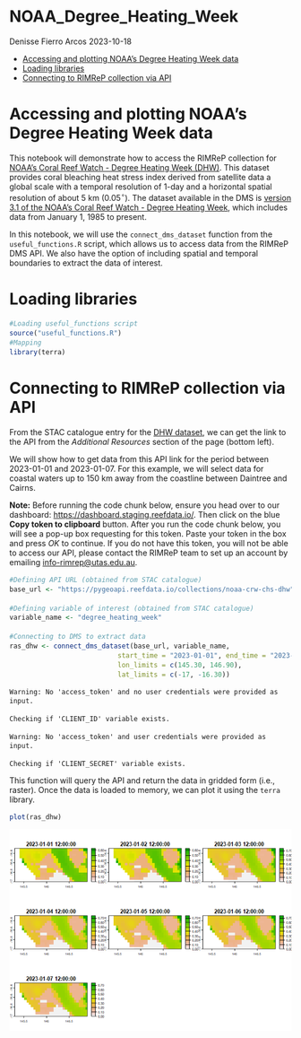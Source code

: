 # NOAA_Degree_Heating_Week
Denisse Fierro Arcos
2023-10-18

- [Accessing and plotting NOAA’s Degree Heating Week
  data](#accessing-and-plotting-noaas-degree-heating-week-data)
- [Loading libraries](#loading-libraries)
- [Connecting to RIMReP collection via
  API](#connecting-to-rimrep-collection-via-api)

# Accessing and plotting NOAA’s Degree Heating Week data

This notebook will demonstrate how to access the RIMReP collection for
[NOAA’s Coral Reef Watch - Degree Heating Week
(DHW)](https://stac.staging.reefdata.io/browser/collections/noaa-crw/items/noaa-crw-dhw?.language=en&.asset=asset-data).
This dataset provides coral bleaching heat stress index derived from
satellite data a global scale with a temporal resolution of 1-day and a
horizontal spatial resolution of about 5 km ($0.05^{\circ}$). The
dataset available in the DMS is [version 3.1 of the NOAA’s Coral Reef
Watch - Degree Heating Week](https://coralreefwatch.noaa.gov/index.php),
which includes data from January 1, 1985 to present.

In this notebook, we will use the `connect_dms_dataset` function from
the `useful_functions.R` script, which allows us to access data from the
RIMReP DMS API. We also have the option of including spatial and
temporal boundaries to extract the data of interest.

# Loading libraries

``` r
#Loading useful_functions script
source("useful_functions.R")
#Mapping
library(terra)
```

# Connecting to RIMReP collection via API

From the STAC catalogue entry for the [DHW
dataset](https://stac.staging.reefdata.io/browser/collections/noaa-crw/items/noaa-crw-dhw?.language=en&.asset=asset-data),
we can get the link to the API from the *Additional Resources* section
of the page (bottom left).

We will show how to get data from this API link for the period between
2023-01-01 and 2023-01-07. For this example, we will select data for
coastal waters up to 150 km away from the coastline between Daintree and
Cairns.

**Note:** Before running the code chunk below, ensure you head over to
our dashboard: <https://dashboard.staging.reefdata.io/>. Then click on
the blue **Copy token to clipboard** button. After you run the code
chunk below, you will see a pop-up box requesting for this token. Paste
your token in the box and press *OK* to continue. If you do not have
this token, you will not be able to access our API, please contact the
RIMReP team to set up an account by emailing <info-rimrep@utas.edu.au>.

``` r
#Defining API URL (obtained from STAC catalogue)
base_url <- "https://pygeoapi.reefdata.io/collections/noaa-crw-chs-dhw"

#Defining variable of interest (obtained from STAC catalogue)
variable_name <- "degree_heating_week"

#Connecting to DMS to extract data
ras_dhw <- connect_dms_dataset(base_url, variable_name,
                           start_time = "2023-01-01", end_time = "2023-01-07", 
                           lon_limits = c(145.30, 146.90),
                           lat_limits = c(-17, -16.30))
```

    Warning: No 'access_token' and no user credentials were provided as input.

    Checking if 'CLIENT_ID' variable exists.

    Warning: No 'access_token' and user credentials were provided as input.

    Checking if 'CLIENT_SECRET' variable exists.

This function will query the API and return the data in gridded form
(i.e., raster). Once the data is loaded to memory, we can plot it using
the `terra` library.

``` r
plot(ras_dhw)
```

![](NOAA_Degree_Heating_Week_files/figure-commonmark/unnamed-chunk-3-1.png)

